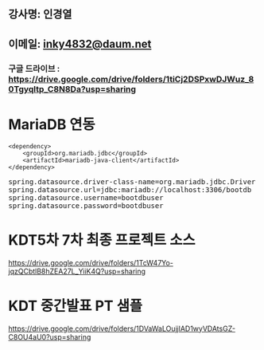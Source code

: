 ## 강사명:  인경열
## 이메일:  inky4832@daum.net
### 구글 드라이브 : https://drive.google.com/drive/folders/1tiCj2DSPxwDJWuz_80Tgyqltp_C8N8Da?usp=sharing


# MariaDB 연동
<!-- https://mvnrepository.com/artifact/org.mariadb.jdbc/mariadb-java-client -->
```
<dependency>
    <groupId>org.mariadb.jdbc</groupId>
    <artifactId>mariadb-java-client</artifactId>
</dependency>
```
<pre>
spring.datasource.driver-class-name=org.mariadb.jdbc.Driver
spring.datasource.url=jdbc:mariadb://localhost:3306/bootdb
spring.datasource.username=bootdbuser
spring.datasource.password=bootdbuser
</pre>


# KDT5차 7차 최종 프로젝트 소스
https://drive.google.com/drive/folders/1TcW47Yo-jqzQCbtlB8hZEA27L_YiiK4Q?usp=sharing

# KDT 중간발표 PT 샘플
https://drive.google.com/drive/folders/1DVaWaLOujjlAD1wyVDAtsGZ-C8OU4aU0?usp=sharing
